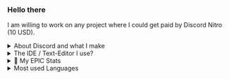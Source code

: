 ### Hello there
I am willing to work on any project where I could get paid by Discord Nitro (10 USD). 
<details>
  <summary> About Discord and what I make</summary>
🎉 I have discord, NightZan999#0194. <br>
✨ I made discord bots and use game engines like Unity (learning C#)
</details>

<details>
  <summary>The IDE / Text-Editor I use? </summary>
    🎫 And yes unlike others I like [jetbrains products](https://jetbrains.com) better than VS Code for its specific language. <br>
    But Visual Studio Code as a **full IDE is better than any one Jetbrain products. Which is why I use that as my main text editor :)**
</details>

<details>
  <summary>👑 My EPIC Stats</summary> 
  <a href="https://github.com/NightZan999">
  <img align="center" src="https://github-readme-stats.vercel.app/api?username=nightzan999&show_icons=true&count_private=true&include_all_commits=true&theme=radical" alt="NightZan999's github stats" />
</a>
</details>
<details>
    <summary> Most used Languages</summary>
    <img align="center" src="https://github-readme-stats.vercel.app/api/top-langs/?username=nightzan999&layout=compact&theme=material-palenight" />
</details>
